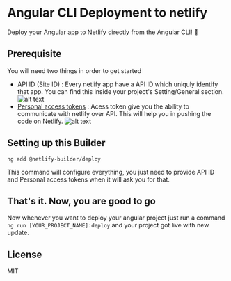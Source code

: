 # Angular CLI Deployment to netlify

Deploy your Angular app to Netlify directly from the Angular CLI! 🚀

## Prerequisite

You will need two things in order to get started

- API ID (Site ID) : Every netlify app have a API ID which uniquly identify that app. You can find this inside your project's Setting/General section.
![alt text](https://github.com/nitishk72/netlify-builder/blob/master/screenshots/api-id.png)
- [Personal access tokens](https://app.netlify.com/user/applications#personal-access-tokens) : Acess token give you the ability to communicate with netlify over API. This will help you in pushing the code on Netlify.
![alt text](https://github.com/nitishk72/netlify-builder/blob/master/screenshots/personal-access-token.png)

## Setting up this Builder

```
ng add @netlify-builder/deploy
```

This command will configure everything, you just need to provide API ID and Personal access tokens when it will ask you for that.

## That's it. Now, you are good to go

Now whenever you want to deploy your angular project just run a command `ng run [YOUR_PROJECT_NAME]:deploy` and your project got live with new update.

## License

MIT


